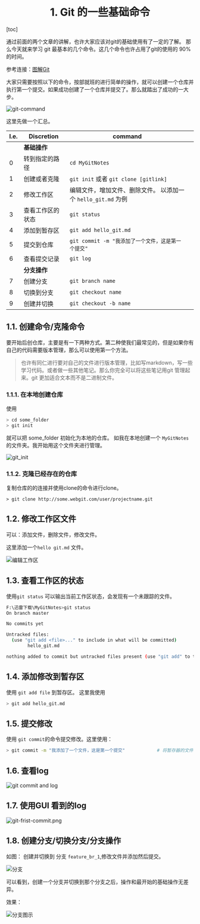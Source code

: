 <div align=center>

# 1. Git 的一些基础命令
</div>

[toc]

通过前面的两个文章的讲解，也许大家应该对git的基础使用有了一定的了解。
那么今天就来学习 git 最基本的几个命令。这几个命令也许占用了git的使用的 90% 的时间。

参考连接：[图解Git](http://marklodato.github.io/visual-git-guide/index-zh-cn.html)

大家只需要按照以下的命令，按部就班的进行简单的操作，就可以创建一个仓库并执行第一个提交。如果成功创建了一个仓库并提交了。那么就踏出了成功的一大步。

![git-command](image/git-command.jpg)

这里先做一个汇总。

| I.e. | Discretion       | command                                                    |   |
|------|------------------|------------------------------------------------------------|---|
|      | **基础操作**     |                                                            |   |
| 0    | 转到指定的路径   | `cd MyGitNotes`                                            |   |
| 1    | 创建或者克隆     | `git init`  或者 `git clone [gitlink]`                     |   |
| 2    | 修改工作区       | 编辑文件，增加文件、删除文件。 以添加一个 `hello_git.md` 为例 |   |
| 3    | 查看工作区的状态 | `git status`                                               |   |
| 4    | 添加到暂存区     | `git add hello_git.md`                                     |   |
| 5    | 提交到仓库       | `git commit -m "我添加了一个文件，这是第一个提交"`          |   |
| 6    | 查看提交记录     | `git log `                                                 |   |
|      | **分支操作**     |                                                            |   |
| 7    | 创建分支         | `git branch name`                                          |   |
| 8    | 切换到分支       | `git checkout name`                                        |   |
| 9    | 创建并切换       | `git checkout -b name`                                     |   |


## 1.1. 创建命令/克隆命令
要开始后创仓库，主要是有一下两种方式。第二种使我们最常见的，但是如果你有自己的代码需要版本管理，那么可以使用第一个方法。

> 也许有同仁进行要对自己的文件进行版本管理，比如写markdown，写一些学习代码。或者做一些其他笔记。那么你完全可以将这些笔记用git 管理起来。git 更加适合文本而不是二进制文件。
### 1.1.1. 在本地创建仓库
使用
```bash
> cd some_folder
> git init 
```
就可以把 some_folder 初始化为本地的仓库。
如我在本地创建一个 `MyGitNotes` 的文件夹。我开始用这个文件夹进行管理。

![git_init](image/git-init.gif)

### 1.1.2. 克隆已经存在的仓库
复制仓库的的连接并使用clone的命令进行clone。
```
> git clone http://some.webgit.com/user/projectname.git
```
## 1.2. 修改工作区文件
可以：添加文件，删除文件，修改文件。

这里添加一个`hello git.md` 文件。

![编辑工作区](image/edit-workspace.png)

## 1.3. 查看工作区的状态
使用`git status` 可以输出当前工作区状态，会发现有一个未跟踪的文件。

```bash
F:\迅雷下载\MyGitNotes>git status
On branch master

No commits yet

Untracked files:
  (use "git add <file>..." to include in what will be committed)
        hello_git.md

nothing added to commit but untracked files present (use "git add" to track)
```

## 1.4. 添加修改到暂存区
使用 `git add file` 到暂存区。
这里我使用
```bash
> git add hello_git.md
```

## 1.5. 提交修改
使用 `git commit`的命令提交修改。这里使用：
```bash
> git commit -m "我添加了一个文件，这是第一个提交"            # 将暂存器的文件存放到仓库中。
```
## 1.6. 查看log

![git commit and log](image/git-commit-log.gif)

## 1.7. 使用GUI 看到的log

![git-frist-commit.png](image/git-frist-commit.png)

## 1.8. 创建分支/切换分支/分支操作

如图： 创建并切换到 分支 `feature_br_1`,修改文件并添加然后提交。

![分支](image/git-branch-demo.png)

可以看到，创建一个分支并切换到那个分支之后，操作和最开始的基础操作无差异。

效果：

![分支图示](image/git-branch-demo-graph.png)


